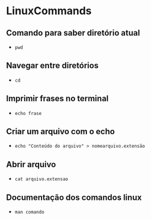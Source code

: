# LinuxCommands

## Comando para saber diretório atual
- `pwd`

## Navegar entre diretórios
- `cd`

## Imprimir frases no terminal
- `echo frase`

## Criar um arquivo com o echo
- `echo "Conteúdo do arquivo" > nomearquivo.extensão`

## Abrir arquivo 
- `cat arquivo.extensao`

## Documentação dos comandos linux
- `man comando`
